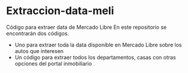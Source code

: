 # Extraccion-data-meli
Código para extraer data de Mercado Libre
En este repositorio se encontrarán dos códigos. 
 - Uno para extraer toda la data disponible en Mercado Libre sobre los autos que interesen
 - Un código para extraer todos los departamentos, casas con otras opciones del portal inmobiliario
